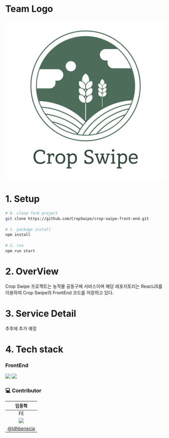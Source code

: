 # Team Logo
<p align="center"><img src="src/assets/images/transTitle1.png" height=500></p>

# 1. Setup

```sh
# 0. clone fork project
git clone https://github.com/CropSwipe/crop-swipe-front-end.git

# 1. package install
npm install

# 2. run
npm run start
```

# 2. OverView
Crop Swipe 프로젝트는 농작물 공동구매 서비스이며 해당 레포지토리는 ReactJS를 이용하여 Crop Swipe의 FrontEnd 코드를 저장하고 있다.

# 3. Service Detail
추후에 추가 예정

# 4. Tech stack

### FrontEnd

<img src="https://img.shields.io/badge/react-61DAFB?style=for-the-badge&logo=react&logoColor=black">
<img src="https://img.shields.io/badge/javascript-F7DF1E?style=for-the-badge&logo=javascript&logoColor=black"> 

### :computer: Contributor

|임동혁|
|:---:|
| FE |
|<img src="https://avatars.githubusercontent.com/u/77393976?v=4" height=100/>|
|[@ldhbenecia](https://github.com/ldhbenecia)|
